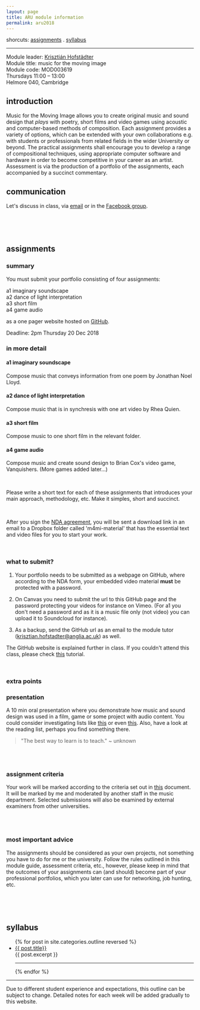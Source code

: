 ```yaml
---
layout: page
title: ARU module information
permalink: aru2018
---
```

<!--
finalise assignment material folder;
write briefs to assignments;
print NDA forums
create GitHub template;
students choose deadlines?;
finish first blog
-->


shorcuts: [assignments](#assignments) . [syllabus](#syllabus)   

---

Module leader: [Krisztián Hofstädter](https://khofstadter.info)  
Module title: music for the moving image   
Module code: MOD003619   
Thursdays 11:00 – 13:00    
Helmore 040, Cambridge
<br>
## introduction
Music for the Moving Image allows you to create original music and sound design that _plays_ with poetry, short films and video games using acoustic and computer-based methods of composition. Each assignment provides a variety of options, which can be extended with your own collaborations e.g. with students or professionals from related fields in the wider University or beyond. The practical assignments shall encourage you to develop a range of compositional techniques, using appropriate computer software and hardware in order to become competitive in your career as an artist. Assessment is via the production of a portfolio of the assignments, each accompanied by a succinct commentary.
<br>
## communication
Let's discuss in class, via [email](https://raw.githubusercontent.com/krisztian-hofstadter-tedor/m4mi/gh-pages/assets/img/email.jpg) or in the [Facebook group](https://www.facebook.com/groups/1091343414312213).

<br><br><br>

<a name="assignments"></a>
## assignments
### summary
You must submit your portfolio consisting of four assignments:

a1 imaginary soundscape  
a2 dance of light interpretation   
a3 short film   
a4 game audio   

as a one pager website hosted on [GitHub](https://github.com/).

Deadline: 2pm Thursday 20 Dec 2018
<br>

### in more detail

#### a1 imaginary soundscape
Compose music that conveys information from one poem by Jonathan Noel Lloyd.

#### a2 dance of light interpretation
Compose music that is in synchresis with one art video by Rhea Quien.

#### a3 short film
Compose music to one short film in the relevant folder.

#### a4 game audio
Compose music and create sound design to Brian Cox's video game, Vanquishers. (More games added later...)

<br>

Please write a short text for each of these assignments that introduces your main approach, methodology, etc. Make it simples, short and succinct.

<br>

After you sign the [NDA agreement](https://www.dropbox.com/sh/xcwhkrk4m9yk1kw/AAB_3A99Mw58pGfbUpDMkJAca?dl=0), you will be sent a download link in an email to a Dropbox folder called 'm4mi-material' that has the essential text and video files for you to start your work.

<br>


### what to submit?

1) Your portfolio needs to be submitted as a webpage on GitHub, where according to the NDA form, your embedded video material **must** be protected with a password.

2) On Canvas you need to submit the url to this GitHub page and the password protecting your videos for instance on Vimeo. (For a1 you don't need a password and as it is a music file only (not video) you can upload it to Soundcloud for instance).

3) As a backup, send the GitHub url as an email to the module tutor (krisztian.hofstadter@anglia.ac.uk) as well.

The GitHub website is explained further in class. If you couldn't attend this class, please check [this](https://www.youtube.com/watch?v=WAA0pvgOpXY) tutorial.

<br>

### extra points

### presentation
A 10 min oral presentation where you demonstrate how music and sound design was used in a film, game or some project with audio content. You could consider investigating lists like [this](http://www.nme.com/photos/61-of-the-greatest-film-soundtracks-ever/207108#/photo/15) or even [this](https://www.google.co.uk/search?q=best+film+music&oq=best+film+music+&aqs=chrome..69i57j69i65.3621j0j7&sourceid=chrome&ie=UTF-8). Also, have a look at the reading list, perhaps you find something there.

> "The best way to learn is to teach." ~ unknown

<br><br>

### assignment criteria
Your work will be marked according to the criteria set out in [this](https://github.com/krisztian-hofstadter-tedor/m4mi/blob/gh-pages/assets/txt/marking_criteria.pdf) document. It will be marked by me and moderated by another staff in the music department. Selected submissions will also be examined by external examiners from other universities.

<br><br>

### most important advice
The assignments should be considered as your own projects, not something you have to do for me or the university. Follow the rules outlined in this module guide, assessment criteria, etc., however, please keep in mind that the outcomes of your assignments can (and should) become part of your professional portfolios, which you later can use for networking, job hunting, etc.

<br><br><br>

<a name="syllabus"></a>
## syllabus

<ul class="myposts">
{% for post in site.categories.outline reversed %}
    <li><a href="{{ post.url }}">{{ post.title}}</a>
    </li>
      {{ post.excerpt }}
      <hr>
{% endfor %}
</ul>

---

Due to different student experience and expectations, this outline can be subject to change. Detailed notes for each week will be added gradually to this website.
